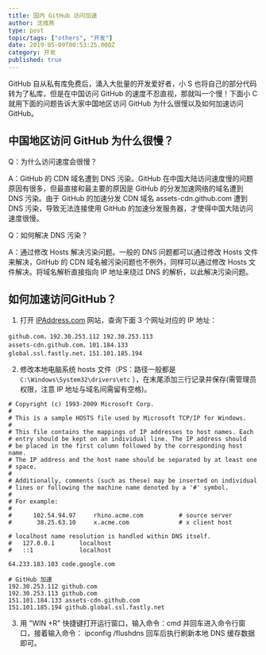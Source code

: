 ```yaml
---
title: 国内 GitHub 访问加速
author: 沈维燕
type: post
topic/tags: ["others", "开发"]
date: 2019-05-09T00:53:25.000Z
category: 开发
published: true
---
```


GitHub 自从私有库免费后，涌入大批量的开发爱好者，小 S 也将自己的部分代码转为了私库，但是在中国访问 GitHub 的速度不忍直视，那就叫一个慢！下面小 C 就用下面的问题告诉大家中国地区访问 GitHub 为什么很慢以及如何加速访问 GitHub。


## 中国地区访问 GitHub 为什么很慢？

Q：为什么访问速度会很慢？

A：GitHub 的 CDN 域名遭到 DNS 污染。GitHub 在中国大陆访问速度慢的问题原因有很多，但最直接和最主要的原因是 GitHub 的分发加速网络的域名遭到 DNS 污染。由于 GitHub 的加速分发 CDN 域名 assets-cdn.github.com 遭到 DNS 污染，导致无法连接使用 GitHub 的加速分发服务器，才使得中国大陆访问速度很慢。

Q：如何解决 DNS 污染？

A：通过修改 Hosts 解决污染问题。一般的 DNS 问题都可以通过修改 Hosts 文件来解决，GitHub 的 CDN 域名被污染问题也不例外，同样可以通过修改 Hosts 文件解决。将域名解析直接指向 IP 地址来绕过 DNS 的解析，以此解决污染问题。


## 如何加速访问GitHub？

1. 打开 [IPAddress.com](https://www.ipaddress.com/) 网站，查询下面 3 个网址对应的 IP 地址：

```
github.com，192.30.253.112 192.30.253.113
assets-cdn.github.com，101.184.133
global.ssl.fastly.net，151.101.185.194
```

2. 修改本地电脑系统 hosts 文件（PS：路径一般都是 `C:\Windows\System32\drivers\etc` ），在末尾添加三行记录并保存(需管理员权限，注意 IP 地址与域名间需留有空格)。

```
# Copyright (c) 1993-2009 Microsoft Corp.
#
# This is a sample HOSTS file used by Microsoft TCP/IP for Windows.
#
# This file contains the mappings of IP addresses to host names. Each
# entry should be kept on an individual line. The IP address should
# be placed in the first column followed by the corresponding host name.
# The IP address and the host name should be separated by at least one
# space.
#
# Additionally, comments (such as these) may be inserted on individual
# lines or following the machine name denoted by a '#' symbol.
#
# For example:
#
#      102.54.94.97     rhino.acme.com          # source server
#       38.25.63.10     x.acme.com              # x client host

# localhost name resolution is handled within DNS itself.
#	127.0.0.1       localhost
#	::1             localhost

64.233.183.103 code.google.com

# GitHub 加速
192.30.253.112 github.com
192.30.253.113 github.com
151.101.184.133 assets-cdn.github.com
151.101.185.194 github.global.ssl.fastly.net
```

3. 用 "WIN +R" 快捷键打开运行窗口，输入命令：cmd 并回车进入命令行窗口，接着输入命令： ipconfig /flushdns 回车后执行刷新本地 DNS 缓存数据即可。
